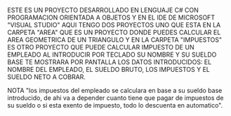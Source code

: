 ESTE ES UN PROYECTO DESARROLLADO EN LENGUAJE C# CON PROGRAMACION ORIENTADA A OBJETOS Y EN EL IDE DE MICROSOFT "VISUAL STUDIO" AQUI TENGO DOS PROYECTOS UNO QUE ESTA EN LA 
CARPETA "AREA" QUE ES UN PROYECTO DONDE PUEDES CALCULAR EL AREA GEOMETRICA DE UN  TRIANGULO Y EN LA CARPETA "IMPUESTOS" ES OTRO PROYECTO QUE PUEDE CALCULAR IMPUESTO DE UN EMPLEADO AL INTRODUCIR POR TECLADO SU NOMBRE Y SU SUELDO BASE TE MOSTRARA POR PANTALLA LOS DATOS INTRODUCIDOS: EL NOMBRE DEL EMPLEADO, EL SUELDO BRUTO, LOS IMPUESTOS Y EL SUELDO NETO A COBRAR.

NOTA "los impuestos del empleado se calculara en base a su sueldo base introducido, de ahi va a depender cuanto tiene que pagar de impuestos de su sueldo o si esta exento de impuesto, todo lo descuenta en automatico".
